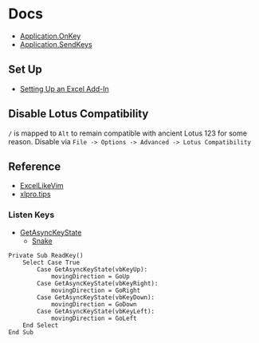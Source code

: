 # Docs
- [Application.OnKey](https://learn.microsoft.com/en-us/office/vba/api/excel.application.onkey)
- [Application.SendKeys](https://learn.microsoft.com/en-us/office/vba/api/excel.application.sendkeys)

## Set Up
- [Setting Up an Excel Add-In](https://trumpexcel.com/excel-add-in/)

## Disable Lotus Compatibility
`/` is mapped to `Alt` to remain compatible with ancient Lotus 123 for some reason. Disable via `File -> Options -> Advanced -> Lotus Compatibility`

## Reference
- [ExcelLikeVim](https://github.com/kjnh10/ExcelLikeVim)
- [xlpro.tips](https://xlpro.tips/posts/excel-and-vim/)

### Listen Keys
- [GetAsyncKeyState](https://learn.microsoft.com/en-us/windows/win32/api/winuser/nf-winuser-getasynckeystate)
    - [Snake](https://github.com/Vitosh/VBA_personal/blob/f5d8fb859e824df998fb2c21383f94c6d57f7242/Algorithms/Games/SnakeAttempt.vb)
```
Private Sub ReadKey()
    Select Case True
        Case GetAsyncKeyState(vbKeyUp):
            movingDirection = GoUp
        Case GetAsyncKeyState(vbKeyRight):
            movingDirection = GoRight
        Case GetAsyncKeyState(vbKeyDown):
            movingDirection = GoDown
        Case GetAsyncKeyState(vbKeyLeft):
            movingDirection = GoLeft
    End Select
End Sub
```
